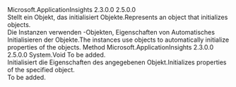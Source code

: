 <Type Name="ITelemetryInitializer" FullName="Microsoft.ApplicationInsights.Extensibility.ITelemetryInitializer">
  <TypeSignature Language="C#" Value="public interface ITelemetryInitializer" />
  <TypeSignature Language="ILAsm" Value=".class public interface auto ansi abstract ITelemetryInitializer" />
  <TypeSignature Language="DocId" Value="T:Microsoft.ApplicationInsights.Extensibility.ITelemetryInitializer" />
  <TypeSignature Language="VB.NET" Value="Public Interface ITelemetryInitializer" />
  <TypeSignature Language="F#" Value="type ITelemetryInitializer = interface" />
  <AssemblyInfo>
    <AssemblyName>Microsoft.ApplicationInsights</AssemblyName>
    <AssemblyVersion>2.3.0.0</AssemblyVersion>
    <AssemblyVersion>2.5.0.0</AssemblyVersion>
  </AssemblyInfo>
  <Interfaces />
  <Docs>
    <summary>
            <span data-ttu-id="3d2d7-101">Stellt ein Objekt, das initialisiert <see cref="T:Microsoft.ApplicationInsights.Channel.ITelemetry" /> Objekte.</span><span class="sxs-lookup"><span data-stu-id="3d2d7-101">Represents an object that initializes <see cref="T:Microsoft.ApplicationInsights.Channel.ITelemetry" /> objects.</span></span>
            </summary>
    <remarks>
            <span data-ttu-id="3d2d7-102">Die <see cref="T:Microsoft.ApplicationInsights.DataContracts.TelemetryContext" /> Instanzen verwenden <see cref="T:Microsoft.ApplicationInsights.Extensibility.ITelemetryInitializer" /> -Objekten, Eigenschaften von Automatisches Initialisieren der <see cref="T:Microsoft.ApplicationInsights.Channel.ITelemetry" /> Objekte.</span><span class="sxs-lookup"><span data-stu-id="3d2d7-102">The <see cref="T:Microsoft.ApplicationInsights.DataContracts.TelemetryContext" /> instances use <see cref="T:Microsoft.ApplicationInsights.Extensibility.ITelemetryInitializer" /> objects to automatically initialize properties of the <see cref="T:Microsoft.ApplicationInsights.Channel.ITelemetry" /> objects.</span></span>
            </remarks>
  </Docs>
  <Members>
    <Member MemberName="Initialize">
      <MemberSignature Language="C#" Value="public void Initialize (Microsoft.ApplicationInsights.Channel.ITelemetry telemetry);" />
      <MemberSignature Language="ILAsm" Value=".method public hidebysig newslot virtual instance void Initialize(class Microsoft.ApplicationInsights.Channel.ITelemetry telemetry) cil managed" />
      <MemberSignature Language="DocId" Value="M:Microsoft.ApplicationInsights.Extensibility.ITelemetryInitializer.Initialize(Microsoft.ApplicationInsights.Channel.ITelemetry)" />
      <MemberSignature Language="VB.NET" Value="Public Sub Initialize (telemetry As ITelemetry)" />
      <MemberSignature Language="F#" Value="abstract member Initialize : Microsoft.ApplicationInsights.Channel.ITelemetry -&gt; unit" Usage="iTelemetryInitializer.Initialize telemetry" />
      <MemberType>Method</MemberType>
      <AssemblyInfo>
        <AssemblyName>Microsoft.ApplicationInsights</AssemblyName>
        <AssemblyVersion>2.3.0.0</AssemblyVersion>
        <AssemblyVersion>2.5.0.0</AssemblyVersion>
      </AssemblyInfo>
      <ReturnValue>
        <ReturnType>System.Void</ReturnType>
      </ReturnValue>
      <Parameters>
        <Parameter Name="telemetry" Type="Microsoft.ApplicationInsights.Channel.ITelemetry" />
      </Parameters>
      <Docs>
        <param name="telemetry">To be added.</param>
        <summary>
            <span data-ttu-id="3d2d7-103">Initialisiert die Eigenschaften des angegebenen <see cref="T:Microsoft.ApplicationInsights.Channel.ITelemetry" /> Objekt.</span><span class="sxs-lookup"><span data-stu-id="3d2d7-103">Initializes properties of the specified <see cref="T:Microsoft.ApplicationInsights.Channel.ITelemetry" /> object.</span></span>
            </summary>
        <remarks>To be added.</remarks>
      </Docs>
    </Member>
  </Members>
</Type>